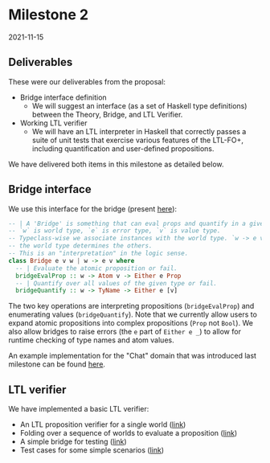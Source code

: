 # Milestone 2
2021-11-15

## Deliverables

These were our deliverables from the proposal:

* Bridge interface definition
  * We will suggest an interface (as a set of Haskell type definitions) between the Theory, Bridge, and LTL Verifier.
* Working LTL verifier
  * We will have an LTL interpreter in Haskell that correctly passes a suite of unit tests that exercise various features of the LTL-FO+, including quantification and user-defined propositions.

We have delivered both items in this milestone as detailed below.

## Bridge interface

We use this interface for the bridge (present [here](https://github.com/ejconlon/ltlspec/blob/master/src/Ltlspec/Types.hs#L144)):

```haskell
-- | A 'Bridge' is something that can eval props and quantify in a given world.
-- `w` is world type, `e` is error type, `v` is value type.
-- Typeclass-wise we associate instances with the world type. `w -> e v` means
-- the world type determines the others.
-- This is an "interpretation" in the logic sense.
class Bridge e v w | w -> e v where
  -- | Evaluate the atomic proposition or fail.
  bridgeEvalProp :: w -> Atom v -> Either e Prop
  -- | Quantify over all values of the given type or fail.
  bridgeQuantify :: w -> TyName -> Either e [v]
```

The two key operations are interpreting propositions (`bridgeEvalProp`) and enumerating values (`bridgeQuantify`). Note that we currently allow users to expand atomic propositions into complex propositions (`Prop` not `Bool`). We also allow bridges to raise errors (the `e` part of `Either e _`) to allow for runtime checking of type names and atom values.

An example implementation for the "Chat" domain that was introduced last milestone can be found [here](https://github.com/ejconlon/ltlspec/blob/18489478c18e564184d11b5ed54e2d80c71676d9/src/Ltlspec/Models/Chat.hs#L265).

## LTL verifier

We have implemented a basic LTL verifier:

* An LTL proposition verifier for a single world ([link](https://github.com/ejconlon/ltlspec/blob/master/src/Ltlspec.hs#L208))
* Folding over a sequence of worlds to evaluate a proposition ([link](https://github.com/ejconlon/ltlspec/blob/master/src/Ltlspec.hs#L324))
* A simple bridge for testing ([link](https://github.com/ejconlon/ltlspec/blob/master/src/Ltlspec/Test/Main.hs#L61))
* Test cases for some simple scenarios ([link](https://github.com/ejconlon/ltlspec/blob/master/src/Ltlspec/Test/Main.hs#L112))
